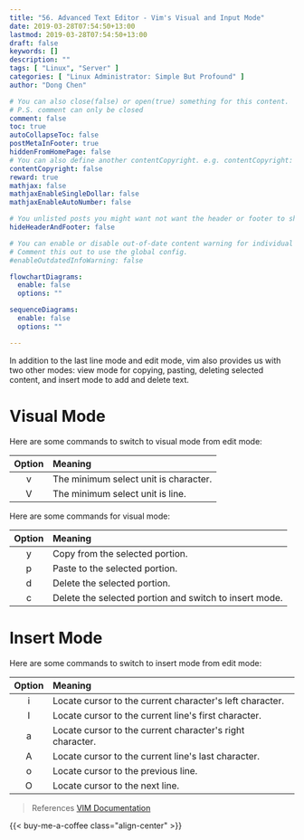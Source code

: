 ```yaml
---
title: "56. Advanced Text Editor - Vim's Visual and Input Mode"
date: 2019-03-28T07:54:50+13:00
lastmod: 2019-03-28T07:54:50+13:00
draft: false
keywords: []
description: ""
tags: [ "Linux", "Server" ]
categories: [ "Linux Administrator: Simple But Profound" ]
author: "Dong Chen"

# You can also close(false) or open(true) something for this content.
# P.S. comment can only be closed
comment: false
toc: true
autoCollapseToc: false
postMetaInFooter: true
hiddenFromHomePage: false
# You can also define another contentCopyright. e.g. contentCopyright: "This is another copyright."
contentCopyright: false
reward: true
mathjax: false
mathjaxEnableSingleDollar: false
mathjaxEnableAutoNumber: false

# You unlisted posts you might want not want the header or footer to show
hideHeaderAndFooter: false

# You can enable or disable out-of-date content warning for individual post.
# Comment this out to use the global config.
#enableOutdatedInfoWarning: false

flowchartDiagrams:
  enable: false
  options: ""

sequenceDiagrams: 
  enable: false
  options: ""

---
```


In addition to the last line mode and edit mode, vim also provides us with two other modes: view mode for copying, pasting, deleting selected content, and insert mode to add and delete text.

<!--more-->

# Visual Mode

Here are some commands to switch to visual mode from edit mode:

| Option | Meaning |
|:---------------:|:---------------|
| v | The minimum select unit is character. |
| V | The minimum select unit is line. |

Here are some commands for visual mode:

| Option | Meaning |
|:---------------:|:---------------|
| y | Copy from the selected portion. |
| p | Paste to the selected portion. |
| d | Delete the selected portion. |
| c | Delete the selected portion and switch to insert mode. |

# Insert Mode

Here are some commands to switch to insert mode from edit mode:

| Option | Meaning |
|:---------------:|:---------------|
| i | Locate cursor to the current character's left character. |
| I | Locate cursor to the current line's first character. |
| a | Locate cursor to the current character's right character. |
| A | Locate cursor to the current line's last character. |
| o | Locate cursor to the previous line. |
| O | Locate cursor to the next line. |

> References
> [VIM Documentation](https://www.vim.org/docs.php)

<!-- Buy Me a Coffee Button -->
{{< buy-me-a-coffee class="align-center" >}}
